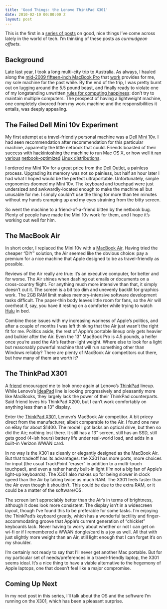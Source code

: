 ```yaml
---
title: 'Good Things: the Lenovo ThinkPad X301'
date: 2010-02-10 00:00:00 Z
layout: post
---
```


This is the first in a [series of posts](http://al3x.net/2010/02/08/good-things.html) on good, nice things I’ve come across lately in the world of tech. I’m thinking of these posts as *curmudgeon offsets*.

Background
----------

Late last year, I took a long multi-city trip to Australia. As always, I hauled along the [mid-2009 fifteen-inch MacBook Pro](http://en.wikipedia.org/wiki/MacBook_Pro) that [work](http://twitter.com/jobs) provides for me, my sole machine for the past while. By the end of the trip, I was pretty burnt out on lugging around the 5.5 pound beast, and finally ready to violate one of my longstanding unwritten [rules for computing happiness](http://al3x.net/2008/09/08/al3xs-rules-for-computing-happiness.html): don’t try to maintain multiple computers. The prospect of having a lightweight machine, one completely divorced from my work machine and the responsibilities it entails, was deeply appealing.

The Failed Dell Mini 10v Experiment
-----------------------------------

My first attempt at a travel-friendly personal machine was a [Dell Mini 10v](http://en.wikipedia.org/wiki/Dell_Inspiron_Mini_Series#Dell_Inspiron_Mini_10v). I had seen recommendation after recommendation for this particular machine, apparently the little netbook that could. Friends boasted of their success with [hackintoshing](http://gizmodo.com/5389166/how-to-hackintosh-a-dell-mini-10v-into-the-ultimate-snow-leopard-netbook) the machine to run Mac OS X, or how well it ran [various](http://moblin.org/) [netbook-optimized](http://www.canonical.com/projects/ubuntu/unr) [Linux distributions](http://www.jolicloud.com/).

I ordered my Mini 10v for a great price from the [Dell Outlet](http://www.dell.com/outlet), a painless process. Upgrading its memory was not so painless, but half an hour later I had what I hoped would be the perfect ultraportable. Unfortunately, simple ergonomics doomed my Mini 10v. The keyboard and touchpad were just undersized and awkwardly-located enough to make the machine all but unusable for me. I simply couldn’t use the thing for more than ten minutes without my hands cramping up and my eyes straining from the bitty screen.

So went the machine to a friend-of-a-friend bitten by the netbook bug. Plenty of people have made the Mini 10v work for them, and I hope it’s working out well for him.

The MacBook Air
---------------

In short order, I replaced the Mini 10v with a [MacBook Air](http://en.wikipedia.org/wiki/MacBook_Air). Having tried the cheaper “DIY” solution, the Air seemed like the obvious choice: pay a premium for a nice machine that Apple designed to be as travel-friendly as possible.

Reviews of the Air really are true: it’s an executive computer, for better and for worse. The Air shines when dashing out emails or documents on a cross-country flight. For anything much more intensive than that, it simply doesn’t cut it. The screen is a bit too dim and unevenly backlit for graphics work. The 2GB RAM limit makes memory-intensive software development tasks difficult. The paper-thin body leaves little room for fans, so the Air will overheat if, say, you have it resting on a comforter while trying to watch [Hulu](http://hulu.com/) in bed.

Combine those issues with my increasing wariness of Apple’s politics, and after a couple of months I was left thinking that the Air just wasn’t the right fit for me. Politics aside, the rest of Apple’s portable lineup only gets heavier and bulkier after the Air. Even the 13" MacBook Pro is 4.5 pounds, a heifer once you’re used the Air’s feather-light weight. Where else to look for a light but reasonably powerful machine that will run something other than Windows reliably? There are plenty of MacBook Air competitors out there, but how many of them are worth it?

The ThinkPad X301
-----------------

A [friend](http://twitter.com/sroberts) encouraged me to look once again at Lenovo’s [ThinkPad](http://en.wikipedia.org/wiki/ThinkPad) lineup. While Lenovo’s [IdeaPad](http://en.wikipedia.org/wiki/IdeaPad) line is looking progressively and pleasantly more like MacBooks, they largely lack the power of their ThinkPad counterparts. Said friend loves his ThinkPad X200, but I can’t work comfortably on anything less than a 13" display.

Enter the [ThinkPad X301](http://shop.lenovo.com/us/notebooks/thinkpad/x-series/x301), Lenovo’s MacBook Air competitor. A bit pricey direct from the manufacturer, albeit comparable to the Air. I found one new on eBay for about $1400. The model I got lacks an optical drive, but then so did the Air; nothing lost there. It still has a 13" screen, still has an SSD, still gets good (4-ish hours) battery life under real-world load, and adds in a built-in Verizon WWAN card.

In no way is the X301 as cleanly or elegantly designed as the MacBook Air. But that tradeoff has its advantages: the X301 has more ports, more choices for input (the usual TrackPoint “eraser” in addition to a multi-touch touchpad), and even a rather handy built-in light (I’m not a big fan of Apple’s light-up keyboards). The X301 also makes up for being slower in clock speed than the Air by taking twice as much RAM. The X301 feels faster than the Air even though it shouldn’t. This could be due to the extra RAM, or it could be a matter of the software/OS.

The screen isn’t appreciably better than the Air’s in terms of brightness, although it does look more consistent. The display isn’t in a widescreen layout, though I’ve found this to be preferable for some tasks. I’m enjoying the ThinkPad’s keyboard greatly, which has a wonderful tactility and finger-accommodating groove that Apple’s current generation of “chicklet” keyboards lack. Never having to worry about whether or not I can get on wi-fi or if I remembered a WWAN dongle/card is a joy as well. All that with just slightly more weight than an Air, still light enough that I can forget it’s on my shoulder.

I’m certainly not ready to say that I’ll never get another Mac portable. But for my particular set of needs/preferences in a travel-friendly laptop, the X301 seems ideal. It’s a nice thing to have a viable alternative to the hegemony of Apple laptops, one that doesn’t feel like a major compromise.

Coming Up Next
--------------

In my next post in this series, I’ll talk about the OS and the software I’m running on the X301, which has been a pleasant surprise.
